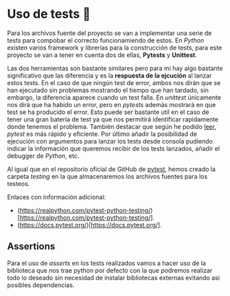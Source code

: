 # Uso de tests :test_tube:

Para los archivos fuente del proyecto se van a implementar una serie de tests para compobar el correcto funcionamiendo de estos.
En _Python_ existen varios framework y librerías para la construcción de tests, para este proyecto se van a tener en cuenta dos de ellas, **Pytests** y **Unittest**.

Las dos herramientas son bastante similares pero para mi hay algo bastante significativo que las diferencia y es la **respuesta de la ejcución** al lanzar estos tests.
En el caso de que ningún test de error, ambos nos dirán que se han ejecutado sin problemas mostrando el tiempo que han tardado, sin embargo, la diferencia aparece cuando un test falla. En _unittest_ únicamente nos dirá que ha habido un error, pero en _pytests_ además mostrará en que test se ha producido el error. Esto puede ser bastante util en el caso de tener una gran batería de test ya que nos permitirá identificar rapidamente donde tenemos el problema.
También destacar que según he podido [leer](https://www.pythonpool.com/python-unittest-vs-pytest/), _pytest_ es más rápido y eficiente.
Por último añadir la posibilidad de ejecución con argumentos para lanzar los tests desde consola pudiendo indicar la información que queremos recibir de los tests lanzados, añadir el debugger de _Python_, etc.

Al igual que en el repositorio oficial de GitHub de [pytest](https://github.com/pytest-dev/pytest), hemos creado la carpeta _testing_ en la que almacenaremos los archivos fuentes para los testeos.

Enlaces con información adicional:
- (https://realpython.com/pytest-python-testing/)[https://realpython.com/pytest-python-testing/].
- (https://docs.pytest.org/)[https://docs.pytest.org/].

## Assertions

Para el uso de _asserts_ en los tests realizados vamos a hacer uso de la biblioteca que nos trae python por defecto con la que podremos realizar todo lo deseado sin necesidad de instalar bibliotecas externas evitando asi posibles dependencias.
